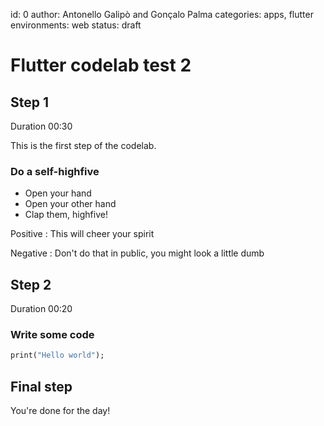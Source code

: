 id: 0
author: Antonello Galipò and Gonçalo Palma
categories: apps, flutter
environments: web
status: draft

# Flutter codelab test 2

## Step 1
Duration 00:30

This is the first step of the codelab.
### Do a self-highfive
* Open your hand
* Open your other hand
* Clap them, highfive!

Positive
: This will cheer your spirit

Negative
: Don't do that in public, you might look a little dumb

## Step 2
Duration 00:20

### Write some code
``` dart
print("Hello world");
```

## Final step
You're done for the day!